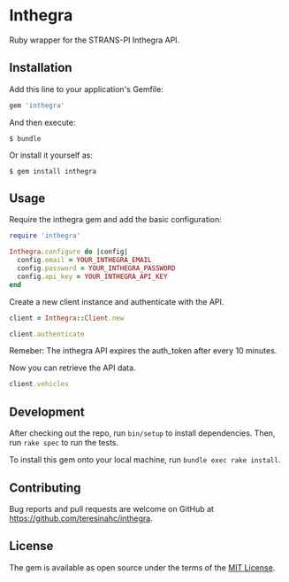 # Inthegra

Ruby wrapper for the STRANS-PI Inthegra API.

## Installation

Add this line to your application's Gemfile:

```ruby
gem 'inthegra'
```

And then execute:

    $ bundle

Or install it yourself as:

    $ gem install inthegra

## Usage

Require the inthegra gem and add the basic configuration:

```ruby
require 'inthegra'

Inthegra.configure do |config|
  config.email = YOUR_INTHEGRA_EMAIL
  config.password = YOUR_INTHEGRA_PASSWORD
  config.api_key = YOUR_INTHEGRA_API_KEY
end
```

Create a new client instance and authenticate with the API.

```ruby
client = Inthegra::Client.new

client.authenticate
```
Remeber: The inthegra API expires the auth_token after every 10 minutes.

Now you can retrieve the API data.

```ruby
client.vehicles
```

## Development

After checking out the repo, run `bin/setup` to install dependencies. Then, run `rake spec` to run the tests.

To install this gem onto your local machine, run `bundle exec rake install`.

## Contributing

Bug reports and pull requests are welcome on GitHub at https://github.com/teresinahc/inthegra.


## License

The gem is available as open source under the terms of the [MIT License](http://opensource.org/licenses/MIT).
